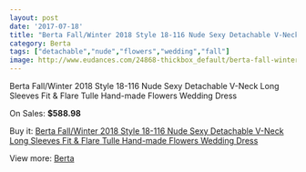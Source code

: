 ```yaml
---
layout: post
date: '2017-07-18'
title: "Berta Fall/Winter 2018 Style 18-116 Nude Sexy Detachable V-Neck Long Sleeves Fit & Flare Tulle Hand-made Flowers Wedding Dress"
category: Berta
tags: ["detachable","nude","flowers","wedding","fall"]
image: http://www.eudances.com/24868-thickbox_default/berta-fall-winter-2018-style-18-116-nude-sexy-detachable-v-neck-long-sleeves-fit-flare-tulle-hand-made-flowers-wedding-dress.jpg
---
```

Berta Fall/Winter 2018 Style 18-116 Nude Sexy Detachable V-Neck Long Sleeves Fit & Flare Tulle Hand-made Flowers Wedding Dress

On Sales: **$588.98**
<a href="https://www.eudances.com/en/berta/8252-berta-fall-winter-2018-style-18-116-nude-sexy-detachable-v-neck-long-sleeves-fit-flare-tulle-hand-made-flowers-wedding-dress.html"><amp-img layout="responsive" width="600" height="600" src="//www.eudances.com/24868-thickbox_default/berta-fall-winter-2018-style-18-116-nude-sexy-detachable-v-neck-long-sleeves-fit-flare-tulle-hand-made-flowers-wedding-dress.jpg" alt="Berta Fall/Winter 2018 Style 18-116 Nude Sexy Detachable V-Neck Long Sleeves Fit & Flare Tulle Hand-made Flowers Wedding Dress 0" /></a>
<a href="https://www.eudances.com/en/berta/8252-berta-fall-winter-2018-style-18-116-nude-sexy-detachable-v-neck-long-sleeves-fit-flare-tulle-hand-made-flowers-wedding-dress.html"><amp-img layout="responsive" width="600" height="600" src="//www.eudances.com/24875-thickbox_default/berta-fall-winter-2018-style-18-116-nude-sexy-detachable-v-neck-long-sleeves-fit-flare-tulle-hand-made-flowers-wedding-dress.jpg" alt="Berta Fall/Winter 2018 Style 18-116 Nude Sexy Detachable V-Neck Long Sleeves Fit & Flare Tulle Hand-made Flowers Wedding Dress 1" /></a>
<a href="https://www.eudances.com/en/berta/8252-berta-fall-winter-2018-style-18-116-nude-sexy-detachable-v-neck-long-sleeves-fit-flare-tulle-hand-made-flowers-wedding-dress.html"><amp-img layout="responsive" width="600" height="600" src="//www.eudances.com/24874-thickbox_default/berta-fall-winter-2018-style-18-116-nude-sexy-detachable-v-neck-long-sleeves-fit-flare-tulle-hand-made-flowers-wedding-dress.jpg" alt="Berta Fall/Winter 2018 Style 18-116 Nude Sexy Detachable V-Neck Long Sleeves Fit & Flare Tulle Hand-made Flowers Wedding Dress 2" /></a>
<a href="https://www.eudances.com/en/berta/8252-berta-fall-winter-2018-style-18-116-nude-sexy-detachable-v-neck-long-sleeves-fit-flare-tulle-hand-made-flowers-wedding-dress.html"><amp-img layout="responsive" width="600" height="600" src="//www.eudances.com/24873-thickbox_default/berta-fall-winter-2018-style-18-116-nude-sexy-detachable-v-neck-long-sleeves-fit-flare-tulle-hand-made-flowers-wedding-dress.jpg" alt="Berta Fall/Winter 2018 Style 18-116 Nude Sexy Detachable V-Neck Long Sleeves Fit & Flare Tulle Hand-made Flowers Wedding Dress 3" /></a>
<a href="https://www.eudances.com/en/berta/8252-berta-fall-winter-2018-style-18-116-nude-sexy-detachable-v-neck-long-sleeves-fit-flare-tulle-hand-made-flowers-wedding-dress.html"><amp-img layout="responsive" width="600" height="600" src="//www.eudances.com/24872-thickbox_default/berta-fall-winter-2018-style-18-116-nude-sexy-detachable-v-neck-long-sleeves-fit-flare-tulle-hand-made-flowers-wedding-dress.jpg" alt="Berta Fall/Winter 2018 Style 18-116 Nude Sexy Detachable V-Neck Long Sleeves Fit & Flare Tulle Hand-made Flowers Wedding Dress 4" /></a>
<a href="https://www.eudances.com/en/berta/8252-berta-fall-winter-2018-style-18-116-nude-sexy-detachable-v-neck-long-sleeves-fit-flare-tulle-hand-made-flowers-wedding-dress.html"><amp-img layout="responsive" width="600" height="600" src="//www.eudances.com/24871-thickbox_default/berta-fall-winter-2018-style-18-116-nude-sexy-detachable-v-neck-long-sleeves-fit-flare-tulle-hand-made-flowers-wedding-dress.jpg" alt="Berta Fall/Winter 2018 Style 18-116 Nude Sexy Detachable V-Neck Long Sleeves Fit & Flare Tulle Hand-made Flowers Wedding Dress 5" /></a>
<a href="https://www.eudances.com/en/berta/8252-berta-fall-winter-2018-style-18-116-nude-sexy-detachable-v-neck-long-sleeves-fit-flare-tulle-hand-made-flowers-wedding-dress.html"><amp-img layout="responsive" width="600" height="600" src="//www.eudances.com/24870-thickbox_default/berta-fall-winter-2018-style-18-116-nude-sexy-detachable-v-neck-long-sleeves-fit-flare-tulle-hand-made-flowers-wedding-dress.jpg" alt="Berta Fall/Winter 2018 Style 18-116 Nude Sexy Detachable V-Neck Long Sleeves Fit & Flare Tulle Hand-made Flowers Wedding Dress 6" /></a>
<a href="https://www.eudances.com/en/berta/8252-berta-fall-winter-2018-style-18-116-nude-sexy-detachable-v-neck-long-sleeves-fit-flare-tulle-hand-made-flowers-wedding-dress.html"><amp-img layout="responsive" width="600" height="600" src="//www.eudances.com/24869-thickbox_default/berta-fall-winter-2018-style-18-116-nude-sexy-detachable-v-neck-long-sleeves-fit-flare-tulle-hand-made-flowers-wedding-dress.jpg" alt="Berta Fall/Winter 2018 Style 18-116 Nude Sexy Detachable V-Neck Long Sleeves Fit & Flare Tulle Hand-made Flowers Wedding Dress 7" /></a>

Buy it: [Berta Fall/Winter 2018 Style 18-116 Nude Sexy Detachable V-Neck Long Sleeves Fit & Flare Tulle Hand-made Flowers Wedding Dress](https://www.eudances.com/en/berta/8252-berta-fall-winter-2018-style-18-116-nude-sexy-detachable-v-neck-long-sleeves-fit-flare-tulle-hand-made-flowers-wedding-dress.html "Berta Fall/Winter 2018 Style 18-116 Nude Sexy Detachable V-Neck Long Sleeves Fit & Flare Tulle Hand-made Flowers Wedding Dress")

View more: [Berta](https://www.eudances.com/en/110-berta "Berta")